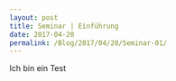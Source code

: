 ```yaml
---
layout: post
title: Seminar | Einführung
date: 2017-04-20
permalink: /Blog/2017/04/20/Seminar-01/
---
```


Ich bin ein Test
